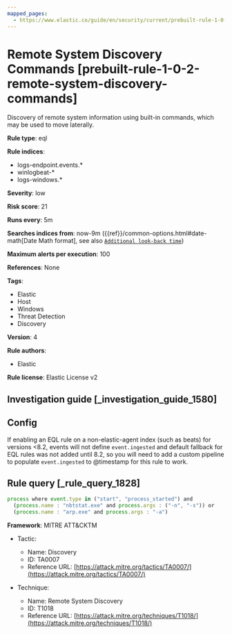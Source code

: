 ```yaml
---
mapped_pages:
  - https://www.elastic.co/guide/en/security/current/prebuilt-rule-1-0-2-remote-system-discovery-commands.html
---
```


# Remote System Discovery Commands [prebuilt-rule-1-0-2-remote-system-discovery-commands]

Discovery of remote system information using built-in commands, which may be used to move laterally.

**Rule type**: eql

**Rule indices**:

* logs-endpoint.events.*
* winlogbeat-*
* logs-windows.*

**Severity**: low

**Risk score**: 21

**Runs every**: 5m

**Searches indices from**: now-9m ({{ref}}/common-options.html#date-math[Date Math format], see also [`Additional look-back time`](docs-content://solutions/security/detect-and-alert/create-detection-rule.md#rule-schedule))

**Maximum alerts per execution**: 100

**References**: None

**Tags**:

* Elastic
* Host
* Windows
* Threat Detection
* Discovery

**Version**: 4

**Rule authors**:

* Elastic

**Rule license**: Elastic License v2

## Investigation guide [_investigation_guide_1580]

## Config

If enabling an EQL rule on a non-elastic-agent index (such as beats) for versions <8.2, events will not define `event.ingested` and default fallback for EQL rules was not added until 8.2, so you will need to add a custom pipeline to populate `event.ingested` to @timestamp for this rule to work.

## Rule query [_rule_query_1828]

```js
process where event.type in ("start", "process_started") and
  (process.name : "nbtstat.exe" and process.args : ("-n", "-s")) or
  (process.name : "arp.exe" and process.args : "-a")
```

**Framework**: MITRE ATT&CKTM

* Tactic:

    * Name: Discovery
    * ID: TA0007
    * Reference URL: [https://attack.mitre.org/tactics/TA0007/](https://attack.mitre.org/tactics/TA0007/)

* Technique:

    * Name: Remote System Discovery
    * ID: T1018
    * Reference URL: [https://attack.mitre.org/techniques/T1018/](https://attack.mitre.org/techniques/T1018/)



